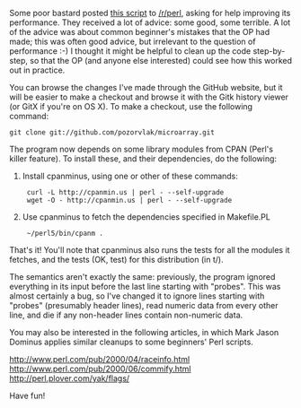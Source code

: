 Some poor bastard posted [this script](http://pastebin.com/Ce9PTtFd) to
[/r/perl](http://www.reddit.com/r/perl/comments/qf9do/why_is_this_perl_code_painfully_slow/), asking for help improving its performance. They received a lot of
advice: some good, some terrible. A lot of the advice was about common
beginner's mistakes that the OP had made; this was often good advice, but
irrelevant to the question of performance :-) I thought it might be helpful to
clean up the code step-by-step, so that the OP (and anyone else interested)
could see how this worked out in practice.

You can browse the changes I've made through the GitHub website, but it will be
easier to make a checkout and browse it with the Gitk history viewer (or GitX
if you're on OS X). To make a checkout, use the following command:

    git clone git://github.com/pozorvlak/microarray.git

The program now depends on some library modules from CPAN (Perl's killer
feature). To install these, and their dependencies, do the following:

1. Install cpanminus, using one or other of these commands:

        curl -L http://cpanmin.us | perl - --self-upgrade
        wget -O - http://cpanmin.us | perl - --self-upgrade

2. Use cpanminus to fetch the dependencies specified in Makefile.PL

        ~/perl5/bin/cpanm .

That's it! You'll note that cpanminus also runs the tests for all the modules
it fetches, and the tests (OK, test) for this distribution (in t/).

The semantics aren't exactly the same: previously, the program ignored
everything in its input before the last line starting with "probes". This was
almost certainly a bug, so I've changed it to ignore lines starting with
"probes" (presumably header lines), read numeric data from every other line,
and die if any non-header lines contain non-numeric data.

You may also be interested in the following articles, in which Mark Jason
Dominus applies similar cleanups to some beginners' Perl scripts.

http://www.perl.com/pub/2000/04/raceinfo.html   
http://www.perl.com/pub/2000/06/commify.html   
http://perl.plover.com/yak/flags/   

Have fun!
